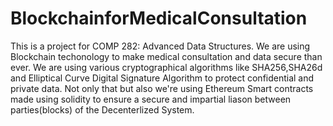 # BlockchainforMedicalConsultation

This is a project for COMP 282: Advanced Data Structures. We are using Blockchain techonology to make medical consultation and data secure than ever. We are using various cryptographical algorithms like SHA256,SHA26d and Elliptical Curve Digital Signature Algorithm to protect confidential and private data.
Not only that but also we're using Ethereum Smart contracts made using solidity to ensure a secure and impartial liason between parties(blocks) of the Decenterlized System.
